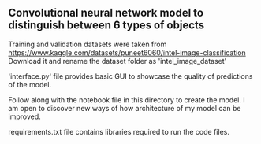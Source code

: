 ## Convolutional neural network model to distinguish between 6 types of objects ##

Training and validation datasets were taken from https://www.kaggle.com/datasets/puneet6060/intel-image-classification
Download it and rename the dataset folder as 'intel_image_dataset'

'interface.py' file provides basic GUI to showcase the quality of predictions of the model.

Follow along with the notebook file in this directory to create the model.
I am open to discover new ways of how architecture of my model can be improved.

requirements.txt file contains libraries required to run the code files.

